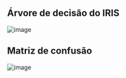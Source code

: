 ## Árvore de decisão do IRIS  
![image](https://github.com/user-attachments/assets/f1d73fea-3f07-4e55-a808-412a3cfa9ae5)

## Matriz de confusão  
![image](https://github.com/user-attachments/assets/f343e36a-86ff-4dfb-89bb-0ba2224c8bc1)

